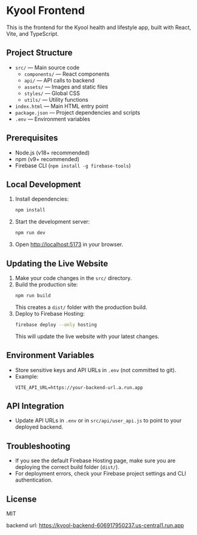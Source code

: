 # Kyool Frontend

This is the frontend for the Kyool health and lifestyle app, built with React, Vite, and TypeScript.

## Project Structure

- `src/` — Main source code
  - `components/` — React components
  - `api/` — API calls to backend
  - `assets/` — Images and static files
  - `styles/` — Global CSS
  - `utils/` — Utility functions
- `index.html` — Main HTML entry point
- `package.json` — Project dependencies and scripts
- `.env` — Environment variables

## Prerequisites

- Node.js (v18+ recommended)
- npm (v9+ recommended)
- Firebase CLI (`npm install -g firebase-tools`)

## Local Development

1. Install dependencies:
   ```sh
   npm install
   ```
2. Start the development server:
   ```sh
   npm run dev
   ```
3. Open [http://localhost:5173](http://localhost:5173) in your browser.

## Updating the Live Website

1. Make your code changes in the `src/` directory.
2. Build the production site:
   ```sh
   npm run build
   ```
   This creates a `dist/` folder with the production build.
3. Deploy to Firebase Hosting:
   ```sh
   firebase deploy --only hosting
   ```
   This will update the live website with your latest changes.

## Environment Variables

- Store sensitive keys and API URLs in `.env` (not committed to git).
- Example:
  ```env
  VITE_API_URL=https://your-backend-url.a.run.app
  ```

## API Integration

- Update API URLs in `.env` or in `src/api/user_api.js` to point to your deployed backend.

## Troubleshooting

- If you see the default Firebase Hosting page, make sure you are deploying the correct build folder (`dist/`).
- For deployment errors, check your Firebase project settings and CLI authentication.

## License

MIT

backend url: https://kyool-backend-606917950237.us-central1.run.app